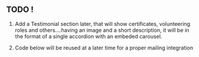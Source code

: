 ## TODO !

1. Add a Testimonial section later, that will show certificates, volunteering roles and others....having an image and a short description, it will be in the format of a single accordion with an embeded carousel.

2. Code below will be reused at a later time for a proper mailing integration
<!-- 
        <Formik
            initialValues={{ name: '', email: '', message: '' }}
            validationSchema={Yup.object({
                name: Yup.string().required('name is required'),
                email: Yup.string().email('Invalid email address').required('email is required'),
                message: Yup.string().required('message is required'),
            })}
            onSubmit={(values) => 
              window.open(`mailto:victorbassey767@gmail.com?subject=Name: ${values.name}&body=${values.message}`, 'blank')
          }
        >
            {({ handleSubmit, getFieldProps, touched, errors }) => (
          <form
            ref={formRef}
            onSubmit={handleSubmit}
            className="mt-12 flex flex-col gap-8"
          >
            <label className="flex flex-col">
              <span className="text-white font-medium mb-4">Your Name</span>
              <Input
                type="text"
                name="name"
                placeholder="Enter your name here..."
                {...getFieldProps('name')}
                className="bg-tertiary py-4 px-4 
                  placeholder:text-secondary text-white 
                  rounded-lg outline-none border-none font-medium"
              />
              {touched.name && errors.name ? (<small className="text-red-600">{errors.name}</small>): null}
            </label>

            <label className="flex flex-col">
              <span className="text-white font-medium mb-4">Your Email</span>
              <Input
                type="email"
                name="email"
                placeholder="Enter your email here..."
                {...getFieldProps('email')}
                className="bg-tertiary py-4 px-4 
                  placeholder:text-secondary text-white 
                  rounded-lg outline-none border-none font-medium"
              />
              {touched.email && errors.email ? (<small className="text-red-600">{errors.email}</small>): null}
            </label>

            <label className="flex flex-col">
              <span className="text-white font-medium mb-4">Your Message</span>
              <Textarea
                name="message"
                rows="7"
                resize='none'
                placeholder="Enter your message here..."
                {...getFieldProps('message')}
                className="bg-tertiary py-4 px-4 
                  placeholder:text-secondary text-white 
                  rounded-lg outline-none border-none font-medium"
              />
              {touched.message && errors.message ? (<small className="text-red-600">{errors.message}</small>): null}
            </label>

            <button
              type="submit"
              className="bg-tertiary py-3 px-8 my-0 mx-auto w-3/5 outline-none 
              text-white font-bold shadow-md shadow-primary rounded-xl text-center"
            >
              {loading ? "Sending..." : "Send"}
            </button>
          </form>
          )}
        </Formik>
 -->